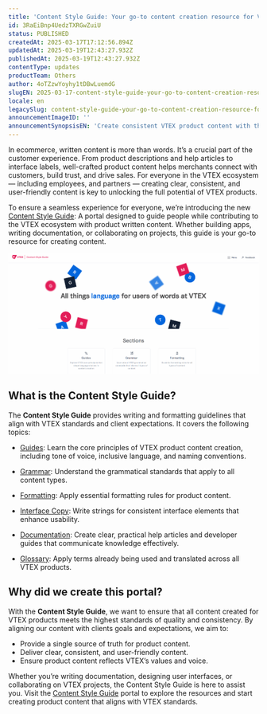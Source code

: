 ```yaml
---
title: 'Content Style Guide: Your go-to content creation resource for VTEX products'
id: 3RaEiBnp4UedzTXRGwZuiU
status: PUBLISHED
createdAt: 2025-03-17T17:12:56.894Z
updatedAt: 2025-03-19T12:43:27.932Z
publishedAt: 2025-03-19T12:43:27.932Z
contentType: updates
productTeam: Others
author: 4oTZzwYoyhy1tDBwLuemdG
slugEN: 2025-03-17-content-style-guide-your-go-to-content-creation-resource-for-vtex-products
locale: en
legacySlug: content-style-guide-your-go-to-content-creation-resource-for-vtex-products
announcementImageID: ''
announcementSynopsisEN: 'Create consistent VTEX product content with the Content Style Guide.'
---
```


In ecommerce, written content is more than words. It’s a crucial part of the customer experience. From product descriptions and help articles to interface labels, well-crafted product content helps merchants connect with customers, build trust, and drive sales. For everyone in the VTEX ecosystem — including employees, and partners — creating clear, consistent, and user-friendly content is key to unlocking the full potential of VTEX products.

To ensure a seamless experience for everyone, we’re introducing the new [Content Style Guide](https://contentguide.vtex.com/en): A portal designed to guide people while contributing to the VTEX ecosystem with product written content. Whether building apps, writing documentation, or collaborating on projects, this guide is your go-to resource for creating content.

![Content Style Guide EN](https://raw.githubusercontent.com/vtexdocs/help-center-content/refs/heads/main/docs/en/announcements/2025-03-17-content-style-guide-your-go-to-content-creation-resource-for-vtex-products_1.gif)

## What is the Content Style Guide?

The **Content Style Guide** provides writing and formatting guidelines that align with VTEX standards and client expectations. It covers the following topics:

- [Guides](https://contentguide.vtex.com/en/docs/guides): Learn the core principles of VTEX product content creation, including tone of voice, inclusive language, and naming conventions.

- [Grammar](https://contentguide.vtex.com/en/docs/grammar): Understand the grammatical standards that apply to all content types.

- [Formatting](https://contentguide.vtex.com/en/docs/formatting): Apply essential formatting rules for product content.

- [Interface Copy](https://contentguide.vtex.com/en/docs/user-interfaces): Write strings for consistent interface elements that enhance usability.

- [Documentation](https://contentguide.vtex.com/en/docs/documentation): Create clear, practical help articles and developer guides that communicate knowledge effectively.

- [Glossary](LINK): Apply terms already being used and translated across all VTEX products.

## Why did we create this portal?

With the **Content Style Guide**, we want to ensure that all content created for VTEX products meets the highest standards of quality and consistency. By aligning our content with clients goals and expectations, we aim to:

- Provide a single source of truth for product content.
- Deliver clear, consistent, and user-friendly content.
- Ensure product content reflects VTEX’s values and voice.

Whether you’re writing documentation, designing user interfaces, or collaborating on VTEX projects, the Content Style Guide is here to assist you. Visit the [Content Style Guide](https://contentguide.vtex.com/en) portal to explore the resources and start creating product content that aligns with VTEX standards.
